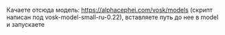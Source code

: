 Качаете отсюда модель: https://alphacephei.com/vosk/models (скрипт написан под vosk-model-small-ru-0.22), вставляете путь до нее в model и запускаете
